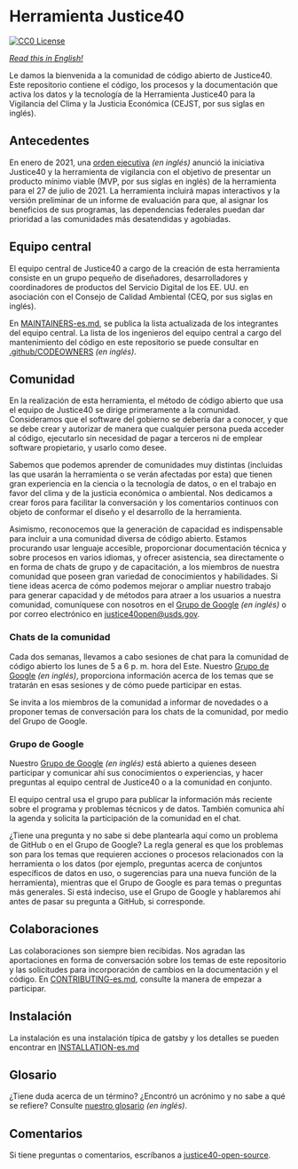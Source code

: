 # Herramienta Justice40

[![CC0 License](https://img.shields.io/badge/license-CCO--1.0-brightgreen)](LICENSE.md)

_[Read this in English!](README.md)_

Le damos la bienvenida a la comunidad de código abierto de Justice40. Este repositorio contiene el código, los procesos y la documentación que activa los datos y la tecnología de la Herramienta Justice40 para la Vigilancia del Clima y la Justicia Económica (CEJST, por sus siglas en inglés).

## Antecedentes

En enero de 2021, una [orden ejecutiva](https://www.federalregister.gov/documents/2021/02/01/2021-02177/tackling-the-climate-crisis-at-home-and-abroad) _(en inglés)_ anunció la iniciativa Justice40 y la herramienta de vigilancia con el objetivo de presentar un producto mínimo viable (MVP, por sus siglas en inglés) de la herramienta para el 27 de julio de 2021. La herramienta incluirá mapas interactivos y la versión preliminar de un informe de evaluación para que, al asignar los beneficios de sus programas, las dependencias federales puedan dar prioridad a las comunidades más desatendidas y agobiadas.

## Equipo central

El equipo central de Justice40 a cargo de la creación de esta herramienta consiste en un grupo pequeño de diseñadores, desarrolladores y coordinadores de productos del Servicio Digital de los EE. UU. en asociación con el Consejo de Calidad Ambiental (CEQ, por sus siglas en inglés).

En [MAINTAINERS-es.md](MAINTAINERS-es.md), se publica la lista actualizada de los integrantes del equipo central. La lista de los ingenieros del equipo central a cargo del mantenimiento del código en este repositorio se puede consultar en [.github/CODEOWNERS](.github/CODEOWNERS) _(en inglés)_.

## Comunidad

En la realización de esta herramienta, el método de código abierto que usa el equipo de Justice40 se dirige primeramente a la comunidad. Consideramos que el software del gobierno se debería dar a conocer, y que se debe crear y autorizar de manera que cualquier persona pueda acceder al código, ejecutarlo sin necesidad de pagar a terceros ni de emplear software propietario, y usarlo como desee.

Sabemos que podemos aprender de comunidades muy distintas (incluidas las que usarán la herramienta o se verán afectadas por esta) que tienen gran experiencia en la ciencia o la tecnología de datos, o en el trabajo en favor del clima y de la justicia económica o ambiental. Nos dedicamos a crear foros para facilitar la conversación y los comentarios continuos con objeto de conformar el diseño y el desarrollo de la herramienta.

Asimismo, reconocemos que la generación de capacidad es indispensable para incluir a una comunidad diversa de código abierto. Estamos procurando usar lenguaje accesible, proporcionar documentación técnica y sobre procesos en varios idiomas, y ofrecer asistencia, sea directamente o en forma de chats de grupo y de capacitación, a los miembros de nuestra comunidad que poseen gran variedad de conocimientos y habilidades. Si tiene ideas acerca de cómo podemos mejorar o ampliar nuestro trabajo para generar capacidad y de métodos para atraer a los usuarios a nuestra comunidad, comuníquese con nosotros en el [Grupo de Google](https://groups.google.com/u/4/g/justice40-open-source) _(en inglés)_ o por correo electrónico en justice40open@usds.gov.

### Chats de la comunidad

Cada dos semanas, llevamos a cabo sesiones de chat para la comunidad de código abierto los lunes de 5 a 6 p. m. hora del Este. Nuestro [Grupo de Google](https://groups.google.com/u/4/g/justice40-open-source) _(en inglés)_, proporciona información acerca de los temas que se tratarán en esas sesiones y de cómo puede participar en estas.

Se invita a los miembros de la comunidad a informar de novedades o a proponer temas de conversación para los chats de la comunidad, por medio del Grupo de Google.

### Grupo de Google

Nuestro [Grupo de Google](https://groups.google.com/u/4/g/justice40-open-source) _(en inglés)_ está abierto a quienes deseen participar y comunicar ahí sus conocimientos o experiencias, y hacer preguntas al equipo central de Justice40 o a la comunidad en conjunto.

El equipo central usa el grupo para publicar la información más reciente sobre el programa y problemas técnicos y de datos. También comunica ahí la agenda y solicita la participación de la comunidad en el chat.

¿Tiene una pregunta y no sabe si debe plantearla aquí como un problema de GitHub o en el Grupo de Google? La regla general es que los problemas son para los temas que requieren acciones o procesos relacionados con la herramienta o los datos (por ejemplo, preguntas acerca de conjuntos específicos de datos en uso, o sugerencias para una nueva función de la herramienta), mientras que el Grupo de Google es para temas o preguntas más generales. Si está indeciso, use el Grupo de Google y hablaremos ahí antes de pasar su pregunta a GitHub, si corresponde.

## Colaboraciones

Las colaboraciones son siempre bien recibidas. Nos agradan las aportaciones en forma de conversación sobre los temas de este repositorio y las solicitudes para incorporación de cambios en la documentación y el código.
En [CONTRIBUTING-es.md](CONTRIBUTING-es.md), consulte la manera de empezar a participar.

## Instalación

La instalación es una instalación típica de gatsby y los detalles se pueden encontrar en [INSTALLATION-es.md](INSTALLATION-es.md)

## Glosario

¿Tiene duda acerca de un término? ¿Encontró un acrónimo y no sabe a qué se refiere? Consulte [nuestro glosario](docs/glossary.md) _(en inglés)_.

## Comentarios

Si tiene preguntas o comentarios, escríbanos a [justice40-open-source](https://groups.google.com/g/justice40-open-source).
